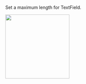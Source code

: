 
Set a maximum length for TextField.



<img src="https://user-images.githubusercontent.com/44741544/151168015-11d5ff15-8e18-4b6c-a77d-d4b4b7aa70f9.gif" width="200">
